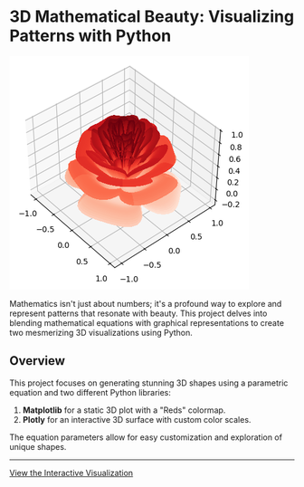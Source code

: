 
# 3D Mathematical Beauty: Visualizing Patterns with Python
![](https://github.com/ashanjayamal/3D_ROSE/blob/02ca3cfa583dc107aa4e9eb70044c11b647b648f/output.png)




Mathematics isn't just about numbers; it's a profound way to explore and represent patterns that resonate with beauty. This project delves into blending mathematical equations with graphical representations to create two mesmerizing 3D visualizations using Python.

## Overview

This project focuses on generating stunning 3D shapes using a parametric equation and two different Python libraries:
1. **Matplotlib** for a static 3D plot with a "Reds" colormap.
2. **Plotly** for an interactive 3D surface with custom color scales.

The equation parameters allow for easy customization and exploration of unique shapes.

---




[View the Interactive Visualization](https://3d-rose-ashan.netlify.app)
